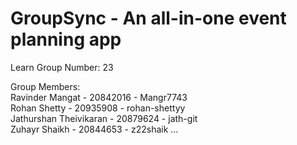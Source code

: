 # GroupSync - An all-in-one event planning app
Learn Group Number: 23

Group Members: <br>
Ravinder Mangat - 20842016 - Mangr7743 <br>
Rohan Shetty - 20935908 - rohan-shettyy <br>
Jathurshan Theivikaran - 20879624 - jath-git <br>
Zuhayr Shaikh - 20844653 - z22shaik 
...
